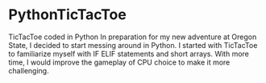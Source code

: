 # PythonTicTacToe
TicTacToe coded in Python
In preparation for my new adventure at Oregon State, I decided to start messing around in Python. 
I started with TicTacToe to familiarize myself with IF ELIF statements and short arrays.
With more time, I would improve the gameplay of CPU choice to make it more challenging.
